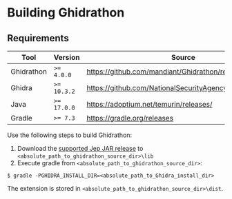 # Building Ghidrathon

## Requirements

Tool | Version |Source |
|---|---|---|
| Ghidrathon | `>= 4.0.0` | https://github.com/mandiant/Ghidrathon/releases |
| Ghidra | `>= 10.3.2` | https://github.com/NationalSecurityAgency/ghidra/releases |
| Java | `>= 17.0.0` | https://adoptium.net/temurin/releases/ |
| Gradle | `>= 7.3` | https://gradle.org/releases |

Use the following steps to build Ghidrathon:
1. Download the [supported Jep JAR release](https://github.com/ninia/jep/releases/download/v4.2.0/jep-4.2.0.jar) to `<absolute_path_to_ghidrathon_source_dir>\lib`
2. Execute gradle from `<absolute_path_to_ghidrathon_source_dir>`:
```
$ gradle -PGHIDRA_INSTALL_DIR=<absolute_path_to_Ghidra_install_dir>
```

The extension is stored in `<absolute_path_to_ghidrathon_source_dir>\dist`.

